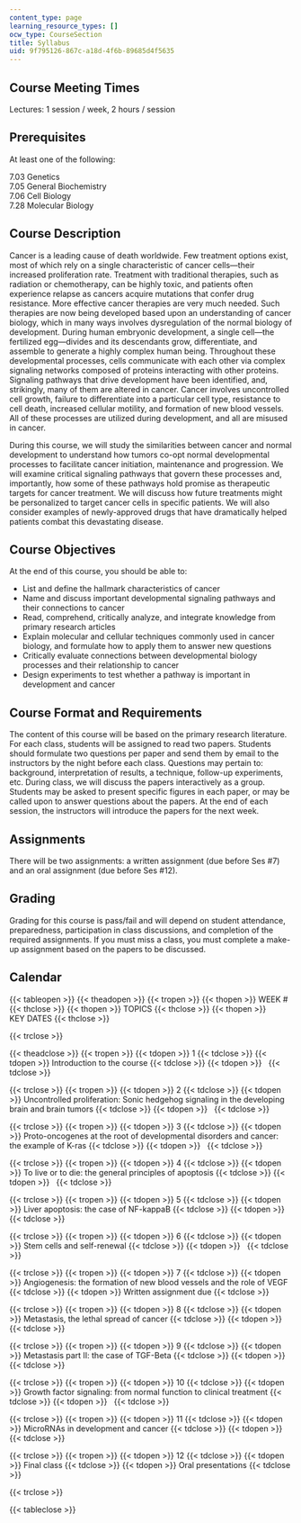 ```yaml
---
content_type: page
learning_resource_types: []
ocw_type: CourseSection
title: Syllabus
uid: 9f795126-867c-a18d-4f6b-89685d4f5635
---
```


Course Meeting Times
--------------------

Lectures: 1 session / week, 2 hours / session

Prerequisites
-------------

At least one of the following:

7.03 Genetics  
7.05 General Biochemistry  
7.06 Cell Biology  
7.28 Molecular Biology

Course Description
------------------

Cancer is a leading cause of death worldwide. Few treatment options exist, most of which rely on a single characteristic of cancer cells—their increased proliferation rate. Treatment with traditional therapies, such as radiation or chemotherapy, can be highly toxic, and patients often experience relapse as cancers acquire mutations that confer drug resistance. More effective cancer therapies are very much needed. Such therapies are now being developed based upon an understanding of cancer biology, which in many ways involves dysregulation of the normal biology of development. During human embryonic development, a single cell—the fertilized egg—divides and its descendants grow, differentiate, and assemble to generate a highly complex human being. Throughout these developmental processes, cells communicate with each other via complex signaling networks composed of proteins interacting with other proteins. Signaling pathways that drive development have been identified, and, strikingly, many of them are altered in cancer. Cancer involves uncontrolled cell growth, failure to differentiate into a particular cell type, resistance to cell death, increased cellular motility, and formation of new blood vessels. All of these processes are utilized during development, and all are misused in cancer.

During this course, we will study the similarities between cancer and normal development to understand how tumors co-opt normal developmental processes to facilitate cancer initiation, maintenance and progression. We will examine critical signaling pathways that govern these processes and, importantly, how some of these pathways hold promise as therapeutic targets for cancer treatment. We will discuss how future treatments might be personalized to target cancer cells in specific patients. We will also consider examples of newly-approved drugs that have dramatically helped patients combat this devastating disease.

Course Objectives
-----------------

At the end of this course, you should be able to:

*   List and define the hallmark characteristics of cancer
*   Name and discuss important developmental signaling pathways and their connections to cancer
*   Read, comprehend, critically analyze, and integrate knowledge from primary research articles
*   Explain molecular and cellular techniques commonly used in cancer biology, and formulate how to apply them to answer new questions
*   Critically evaluate connections between developmental biology processes and their relationship to cancer
*   Design experiments to test whether a pathway is important in development and cancer

Course Format and Requirements
------------------------------

The content of this course will be based on the primary research literature. For each class, students will be assigned to read two papers. Students should formulate two questions per paper and send them by email to the instructors by the night before each class. Questions may pertain to: background, interpretation of results, a technique, follow-up experiments, etc. During class, we will discuss the papers interactively as a group. Students may be asked to present specific figures in each paper, or may be called upon to answer questions about the papers. At the end of each session, the instructors will introduce the papers for the next week.

Assignments
-----------

There will be two assignments: a written assignment (due before Ses #7) and an oral assignment (due before Ses #12).

Grading
-------

Grading for this course is pass/fail and will depend on student attendance, preparedness, participation in class discussions, and completion of the required assignments. If you must miss a class, you must complete a make-up assignment based on the papers to be discussed.

Calendar
--------

{{< tableopen >}}
{{< theadopen >}}
{{< tropen >}}
{{< thopen >}}
WEEK #
{{< thclose >}}
{{< thopen >}}
TOPICS
{{< thclose >}}
{{< thopen >}}
KEY DATES
{{< thclose >}}

{{< trclose >}}

{{< theadclose >}}
{{< tropen >}}
{{< tdopen >}}
1
{{< tdclose >}}
{{< tdopen >}}
Introduction to the course
{{< tdclose >}}
{{< tdopen >}}
 
{{< tdclose >}}

{{< trclose >}}
{{< tropen >}}
{{< tdopen >}}
2
{{< tdclose >}}
{{< tdopen >}}
Uncontrolled proliferation: Sonic hedgehog signaling in the developing brain and brain tumors
{{< tdclose >}}
{{< tdopen >}}
 
{{< tdclose >}}

{{< trclose >}}
{{< tropen >}}
{{< tdopen >}}
3
{{< tdclose >}}
{{< tdopen >}}
Proto-oncogenes at the root of developmental disorders and cancer: the example of K-ras
{{< tdclose >}}
{{< tdopen >}}
 
{{< tdclose >}}

{{< trclose >}}
{{< tropen >}}
{{< tdopen >}}
4
{{< tdclose >}}
{{< tdopen >}}
To live or to die: the general principles of apoptosis
{{< tdclose >}}
{{< tdopen >}}
 
{{< tdclose >}}

{{< trclose >}}
{{< tropen >}}
{{< tdopen >}}
5
{{< tdclose >}}
{{< tdopen >}}
Liver apoptosis: the case of NF-kappaB
{{< tdclose >}}
{{< tdopen >}}
 
{{< tdclose >}}

{{< trclose >}}
{{< tropen >}}
{{< tdopen >}}
6
{{< tdclose >}}
{{< tdopen >}}
Stem cells and self-renewal
{{< tdclose >}}
{{< tdopen >}}
 
{{< tdclose >}}

{{< trclose >}}
{{< tropen >}}
{{< tdopen >}}
7
{{< tdclose >}}
{{< tdopen >}}
Angiogenesis: the formation of new blood vessels and the role of VEGF
{{< tdclose >}}
{{< tdopen >}}
Written assignment due
{{< tdclose >}}

{{< trclose >}}
{{< tropen >}}
{{< tdopen >}}
8
{{< tdclose >}}
{{< tdopen >}}
Metastasis, the lethal spread of cancer
{{< tdclose >}}
{{< tdopen >}}
 
{{< tdclose >}}

{{< trclose >}}
{{< tropen >}}
{{< tdopen >}}
9
{{< tdclose >}}
{{< tdopen >}}
Metastasis part II: the case of TGF-Beta
{{< tdclose >}}
{{< tdopen >}}
 
{{< tdclose >}}

{{< trclose >}}
{{< tropen >}}
{{< tdopen >}}
10
{{< tdclose >}}
{{< tdopen >}}
Growth factor signaling: from normal function to clinical treatment
{{< tdclose >}}
{{< tdopen >}}
 
{{< tdclose >}}

{{< trclose >}}
{{< tropen >}}
{{< tdopen >}}
11
{{< tdclose >}}
{{< tdopen >}}
MicroRNAs in development and cancer
{{< tdclose >}}
{{< tdopen >}}
 
{{< tdclose >}}

{{< trclose >}}
{{< tropen >}}
{{< tdopen >}}
12
{{< tdclose >}}
{{< tdopen >}}
Final class
{{< tdclose >}}
{{< tdopen >}}
Oral presentations
{{< tdclose >}}

{{< trclose >}}

{{< tableclose >}}